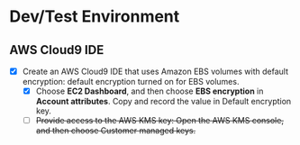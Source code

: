 # Dev/Test Environment

## AWS Cloud9 IDE

* [x] Create an AWS Cloud9 IDE that uses Amazon EBS volumes with default encryption: default encryption turned on for EBS volumes.
  * [x] Choose **EC2 Dashboard**, and then choose **EBS encryption** in **Account attributes**. Copy and record the value in Default encryption key.
  * [ ] ~~Provide access to the AWS KMS key: Open the AWS KMS console, and then choose Customer managed keys.~~
